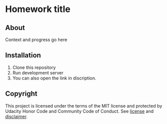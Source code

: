 # Homework title

## About

Context and progress go here

## Installation

1. Clone this repository
2. Run development server
3. You can also open the link in discription.

## Copyright

This project is licensed under the terms of the MIT license and protected by Udacity Honor Code and Community Code of Conduct. See [license](LICENSE.md) and [disclaimer](LICENSE.DISCLAIMER.md).
